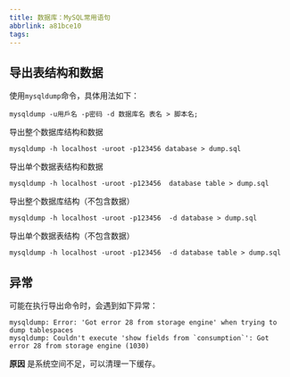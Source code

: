 ```yaml
---
title: 数据库：MySQL常用语句
abbrlink: a81bce10
tags:
---
```


## 导出表结构和数据

使用`mysqldump`命令，具体用法如下：

```
mysqldump -u用戶名 -p密码 -d 数据库名 表名 > 脚本名;
```
导出整个数据库结构和数据

```
mysqldump -h localhost -uroot -p123456 database > dump.sql
```

导出单个数据表结构和数据

```
mysqldump -h localhost -uroot -p123456  database table > dump.sql
```

导出整个数据库结构（不包含数据）

```
mysqldump -h localhost -uroot -p123456  -d database > dump.sql
```

导出单个数据表结构（不包含数据）

```
mysqldump -h localhost -uroot -p123456  -d database table > dump.sql
```

## 异常
可能在执行导出命令时，会遇到如下异常：

```
mysqldump: Error: 'Got error 28 from storage engine' when trying to dump tablespaces
mysqldump: Couldn't execute 'show fields from `consumption`': Got error 28 from storage engine (1030)
```

**原因** 是系统空间不足，可以清理一下缓存。
